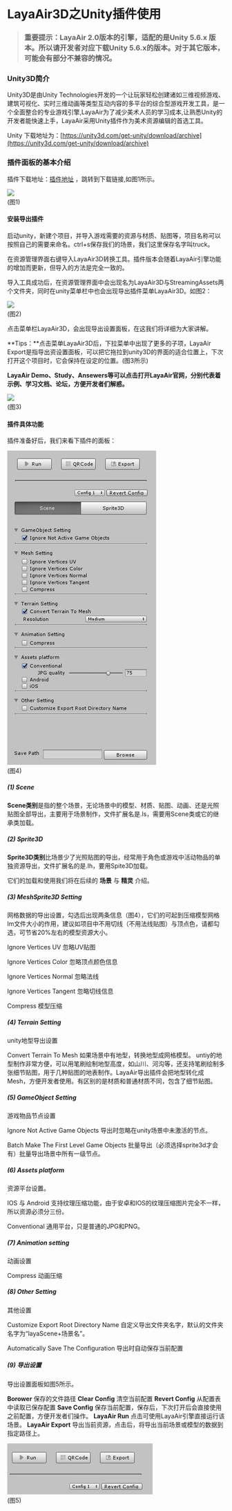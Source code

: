 # LayaAir3D之Unity插件使用

> ### 重要提示：LayaAir 2.0版本的引擎，适配的是Unity 5.6.x 版本。所以请开发者对应下载Unity 5.6.x的版本。对于其它版本，可能会有部分不兼容的情况。

### Unity3D简介

Unity3D是由Unity Technologies开发的一个让玩家轻松创建诸如三维视频游戏、建筑可视化、实时三维动画等类型互动内容的多平台的综合型游戏开发工具，是一个全面整合的专业游戏引擎,LayaAir为了减少美术人员的学习成本,让熟悉Unity的开发者能快速上手，LayaAir采用Unity插件作为美术资源编辑的首选工具。

Unity 下载地址为：[https://unity3d.com/get-unity/download/archive](https://unity3d.com/get-unity/download/archive)

### 插件面板的基本介绍

插件下载地址：[插件地址](https://ldc2.layabox.com/layadownload/?type=layaairide-LayaAir%20IDE%202.0.0) ，跳转到下载链接,如图1所示。

![](img/1.png)<br>(图1)

#### 	安装导出插件

​	启动unity，新建个项目，并导入游戏需要的资源与材质、贴图等，项目名称可以按照自己的需要来命名。ctrl+s保存我们的场景，我们这里保存名字叫truck。

​	在资源管理界面右键导入LayaAir3D转换工具。插件版本会随着LayaAir引擎功能的增加而更新，但导入的方法是完全一致的。

​	导入工具成功后，在资源管理界面中会出现名为LayaAir3D与StreamingAssets两个文件夹，同时在unity菜单栏中也会出现导出插件菜单LayaAir3D。如图2：

![](img/2.gif)<br>(图2)

点击菜单栏LayaAir3D，会出现导出设置面板，在这我们将详细为大家讲解。

**Tips：**点击菜单LayaAir3D后，下拉菜单中出现了更多的子项，LayaAir Export是指导出资设置面板，可以把它拖拉到unity3D的界面的适合位置上，下次打开这个项目时，它会保持在设定的位置。(图3所示)

**LayaAir Demo、Study、Ansewers等可以点击打开LayaAir官网，分别代表着示例、学习文档、论坛，方便开发者们解惑。**	

![](img/3.gif)<br>(图3)

#### 插件具体功能

插件准备好后，我们来看下插件的面板：

![](img/4.png)<br>(图4)

##### (1) Scene

​	**Scene类别**是指的整个场景，无论场景中的模型、材质、贴图、动画、还是光照贴图全部导出，主要用于场景制作，文件扩展名是.ls，需要用Scene类或它的继承类加载。

##### (2) Sprite3D

​	**Sprite3D类别**比场景少了光照贴图的导出，经常用于角色或游戏中活动物品的单独资源导出，文件扩展名的是.lh，要用Spite3D加载。

它们的加载和使用我们将在后续的 **场景** 与 **精灵** 介绍。

##### (3) MeshSprite3D Setting

网格数据的导出设置，勾选后出现两条信息（图4），它们的可起到压缩模型网格lm文件大小的作用，建议如项目中不用切线（不用法线贴图）与顶点色，请都勾选，可节省20%左右的模型资源大小。

Ignore Vertices UV                 忽略UV贴图

Ignore Vertices Color             忽略顶点颜色信息

Ignore Vertices Normal         忽略法线

Ignore Vertices Tangent        忽略切线信息

Compress                                模型压缩

##### (4) Terrain Setting

unity地型导出设置

Convert Terrain To Mesh 
如果场景中有地型，转换地型成网格模型。
untiy的地型制作非常方便，可以用笔刷绘制地型高度，如山川、河沟等，还支持笔刷绘制多张细节贴图，用于几种贴图的地表制作。LayaAir导出插件会把地型转化成Mesh，方便开发者使用。有区别的是材质和普通材质不同，包含了细节贴图。

##### (5) GameObject Setting

游戏物品节点设置

Ignore Not Active Game Objects 
导出时忽略在unity场景中未激活的节点。

Batch Make The First Level Game Objects 
批量导出（必须选择sprite3d才会有）批量导出场景中所有一级节点。

##### (6) Assets platform

资源平台设置。

IOS 与  Android	支持纹理压缩功能，由于安卓和IOS的纹理压缩图片完全不一样，所以资源必须分三份。

Conventional    通用平台，只是普通的JPG和PNG。

##### (7) Animation setting

动画设置

Compress    动画压缩

##### (8) Other Setting

其他设置

Customize Export Root Directory Name 
自定义导出文件夹名字，默认的文件夹名字为“layaScene+场景名”。

Automatically Save The Configuration 
导出时自动保存当前配置

##### (9) 导出设置

导出设置面板如图5所示。

**Borower**             保存的文件路径
**Clear Config**      清空当前配置
**Revert  Config**   从配置表中读取已保存配置
**Save  Config**     保存当前配置，保存后，下次打开后会直接使用之前配置，方便开发者们操作。
**LayaAir Run**       点击可使用LayaAir引擎直接运行该场景。
**LayaAir Export**  导出当前资源，点击后，将导出当前场景或模型的数据到指定路径上。

![](img/5.png)<br>(图5)
